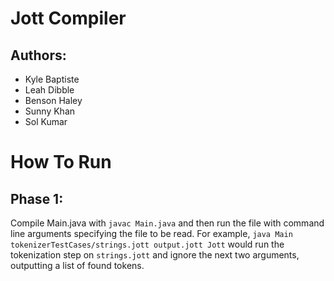 # Jott Compiler

## Authors:
- Kyle Baptiste
- Leah Dibble
- Benson Haley
- Sunny Khan
- Sol Kumar

# How To Run
## Phase 1:
Compile Main.java with `javac Main.java` and then run the file with command line arguments specifying the file to be read.  For example, `java Main tokenizerTestCases/strings.jott output.jott Jott` would run the tokenization step on `strings.jott` and ignore the next two arguments, outputting a list of found tokens.
